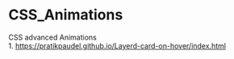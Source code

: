 # CSS_Animations
CSS advanced Animations
<br> 
1. 
https://pratikpaudel.github.io/Layerd-card-on-hover/index.html
